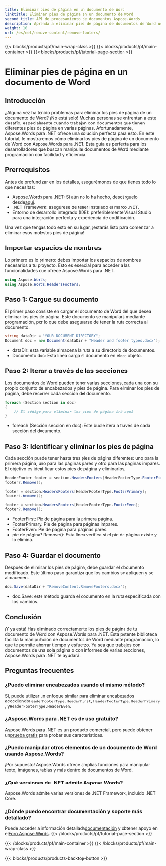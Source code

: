 ```yaml
---
title: Eliminar pies de página en un documento de Word
linktitle: Eliminar pies de página en un documento de Word
second_title: API de procesamiento de documentos Aspose.Words
description: Aprenda a eliminar pies de página de documentos de Word usando Aspose.Words para .NET con esta completa guía paso a paso.
weight: 10
url: /es/net/remove-content/remove-footers/
---
```


{{< blocks/products/pf/main-wrap-class >}}
{{< blocks/products/pf/main-container >}}
{{< blocks/products/pf/tutorial-page-section >}}

# Eliminar pies de página en un documento de Word

## Introducción

¿Alguna vez ha tenido problemas para eliminar los pies de página de un documento de Word? ¡No está solo! Muchas personas se enfrentan a este desafío, especialmente cuando trabajan con documentos que tienen diferentes pies de página en varias páginas. Afortunadamente, Aspose.Words para .NET ofrece una solución perfecta para esto. En este tutorial, le mostraremos cómo eliminar los pies de página de un documento de Word con Aspose.Words para .NET. Esta guía es perfecta para los desarrolladores que buscan manipular documentos de Word mediante programación con facilidad y eficiencia.

## Prerrequisitos

Antes de profundizar en los detalles, asegurémonos de que tienes todo lo que necesitas:

- Aspose.Words para .NET: Si aún no lo ha hecho, descárguelo desde[aquí](https://releases.aspose.com/words/net/).
- .NET Framework: asegúrese de tener instalado el marco .NET.
- Entorno de desarrollo integrado (IDE): preferiblemente Visual Studio para una integración perfecta y experiencia de codificación.

Una vez que tengas todo esto en su lugar, ¡estarás listo para comenzar a eliminar esos molestos pies de página!

## Importar espacios de nombres

Lo primero es lo primero: debes importar los espacios de nombres necesarios a tu proyecto. Esto es esencial para acceder a las funcionalidades que ofrece Aspose.Words para .NET.

```csharp
using Aspose.Words;
using Aspose.Words.HeadersFooters;
```

## Paso 1: Cargue su documento

El primer paso consiste en cargar el documento de Word del que desea eliminar los pies de página. Este documento se manipulará mediante programación, por lo que debe asegurarse de tener la ruta correcta al documento.

```csharp
string dataDir = "YOUR DOCUMENT DIRECTORY";
Document doc = new Document(dataDir + "Header and footer types.docx");
```

- dataDir: esta variable almacena la ruta a su directorio de documentos.
-  Documento doc: Esta línea carga el documento en el`doc` objeto.

## Paso 2: Iterar a través de las secciones

Los documentos de Word pueden tener varias secciones, cada una con su propio conjunto de encabezados y pies de página. Para eliminar los pies de página, debe recorrer cada sección del documento.

```csharp
foreach (Section section in doc)
{
    // El código para eliminar los pies de página irá aquí
}
```

- foreach (Sección sección en doc): Este bucle itera a través de cada sección del documento.

## Paso 3: Identificar y eliminar los pies de página

Cada sección puede tener hasta tres pies de página diferentes: uno para la primera página, uno para las páginas pares y otro para las páginas impares. El objetivo es identificar estos pies de página y eliminarlos.

```csharp
HeaderFooter footer = section.HeadersFooters[HeaderFooterType.FooterFirst];
footer?.Remove();

footer = section.HeadersFooters[HeaderFooterType.FooterPrimary];
footer?.Remove();

footer = section.HeadersFooters[HeaderFooterType.FooterEven];
footer?.Remove();
```

- FooterFirst: Pie de página para la primera página.
- FooterPrimary: Pie de página para páginas impares.
- FooterEven: Pie de página para páginas pares.
- pie de página?.Remove(): Esta línea verifica si el pie de página existe y lo elimina.

## Paso 4: Guardar el documento

Después de eliminar los pies de página, debe guardar el documento modificado. Este último paso garantiza que los cambios se apliquen y se almacenen.

```csharp
doc.Save(dataDir + "RemoveContent.RemoveFooters.docx");
```

- doc.Save: este método guarda el documento en la ruta especificada con los cambios.

## Conclusión

¡Y ya está! Has eliminado correctamente los pies de página de tu documento de Word con Aspose.Words para .NET. Esta potente biblioteca facilita la manipulación de documentos de Word mediante programación, lo que te permite ahorrar tiempo y esfuerzo. Ya sea que trabajes con documentos de una sola página o con informes de varias secciones, Aspose.Words para .NET te ayudará.

## Preguntas frecuentes

### ¿Puedo eliminar encabezados usando el mismo método?
 Sí, puede utilizar un enfoque similar para eliminar encabezados accediendo`HeaderFooterType.HeaderFirst`, `HeaderFooterType.HeaderPrimary` , y`HeaderFooterType.HeaderEven`.

### ¿Aspose.Words para .NET es de uso gratuito?
 Aspose.Words para .NET es un producto comercial, pero puede obtener un[prueba gratis](https://releases.aspose.com/) para probar sus características.

### ¿Puedo manipular otros elementos de un documento de Word usando Aspose.Words?
¡Por supuesto! Aspose.Words ofrece amplias funciones para manipular texto, imágenes, tablas y más dentro de documentos de Word.

### ¿Qué versiones de .NET admite Aspose.Words?
Aspose.Words admite varias versiones de .NET Framework, incluido .NET Core.

### ¿Dónde puedo encontrar documentación y soporte más detallado?
 Puede acceder a información detallada[documentación](https://reference.aspose.com/words/net/) y obtener apoyo en el[Foro Aspose.Words](https://forum.aspose.com/c/words/8).
{{< /blocks/products/pf/tutorial-page-section >}}

{{< /blocks/products/pf/main-container >}}
{{< /blocks/products/pf/main-wrap-class >}}

{{< blocks/products/products-backtop-button >}}
